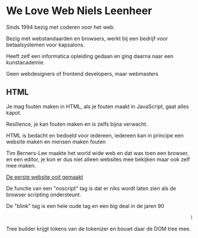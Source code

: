 # We Love Web Niels Leenheer

Sinds 1994 bezig met coderen voor het web.

Bezig met webstandaarden en browsers, werkt bij een bedrijf voor betaalsystemen voor kapsalons.

Heeft zelf een informatica opleiding gedaan en ging daarna naar een kunstacademie.

Geen webdesigners of frontend developers, maar webmasters

## HTML

Je mag fouten maken in HTML, als je fouten maakt in JavaScript, gaat alles kapot.

Resilience, je kan fouten maken en is zelfs bijna verwacht.

HTML is bedacht en bedoeld voor iedereen, iedereen kan in principe een website maken en mensen maken fouten

Tim Berners-Lee maakte het world wide web en dat was toen een browser, en een editor, je kon er dus niet alleen websites mee bekijken maar ook zelf mee maken.

<a href="https://info.cern.ch/hypertext/WWW/TheProject.html">De eerste website ooit gemaakt</a>

De functie van een "noscript" tag is dat er niks wordt laten zien als de browser scripting ondersteunt.

De "blink" tag is een hele oude tag en een big deal in de jaren 90

<marquee>De "marquee" tag is een tag die gebruikt kan worden om de tekst van rechts naar links te laten gaan.</marquee>

Tree builder krijgt tokens van de tokenizer en bouwt daar de DOM tree mee.





